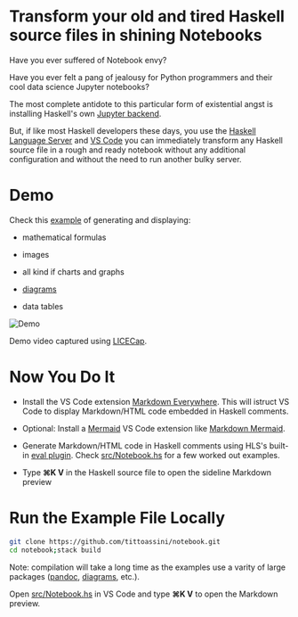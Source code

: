 # Transform your old and tired Haskell source files in shining Notebooks

Have you ever suffered of Notebook envy?
    
Have you ever felt a pang of jealousy for Python programmers and their cool data science Jupyter notebooks?

The most complete antidote to this particular form of existential angst is installing Haskell's own [Jupyter backend](https://hackage.haskell.org/package/ihaskell).

But, if like most Haskell developers these days, you use the [Haskell Language Server](https://github.com/haskell/haskell-language-server) and [VS Code](https://code.visualstudio.com/) you can immediately transform any Haskell source file in a rough and ready notebook without any additional configuration and without the need to run another bulky server.
    
# Demo

Check this [example](src/Notebook.hs) of generating and displaying:

* mathematical formulas

* images

* all kind if charts and graphs

* [diagrams](https://hackage.haskell.org/package/diagrams)

* data tables


![Demo](notebook.gif)


Demo video captured using [LICECap](https://www.cockos.com/licecap/).

# Now You Do It

* Install the VS Code extension [Markdown Everywhere](https://marketplace.visualstudio.com/items?itemName=zhaouv.vscode-markdown-everywhere). This will istruct VS Code to display Markdown/HTML code embedded in Haskell comments.

* Optional: Install a [Mermaid](https://mermaid-js.github.io/mermaid) VS Code extension like [Markdown Mermaid](https://marketplace.visualstudio.com/items?itemName=bierner.markdown-mermaid).

* Generate Markdown/HTML code in Haskell comments using HLS's built-in [eval plugin](https://github.com/haskell/haskell-language-server/blob/master/plugins/hls-eval-plugin/README.md). Check [src/Notebook.hs](src/Notebook.hs) for a few worked out examples. 

* Type **⌘K V** in the Haskell source file to open the sideline Markdown preview 

# Run the Example File Locally

```bash
git clone https://github.com/tittoassini/notebook.git
cd notebook;stack build
```

Note: compilation will take a long time as the examples use a varity of large packages ([pandoc](https://hackage.haskell.org/package/pandoc), [diagrams](https://hackage.haskell.org/package/diagrams), etc.).

Open [src/Notebook.hs](src/Notebook.hs) in VS Code and type **⌘K V** to open the Markdown preview.




